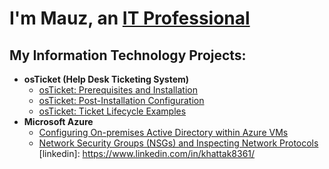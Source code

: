 <h1>I'm Mauz, an <a href="https://linkedin.com/in/Mauz Muhammad">IT Professional</a></h1>

<h2> My Information Technology Projects:</h2>

- <b>osTicket (Help Desk Ticketing System)</b>
  - [osTicket: Prerequisites and Installation](https://github.com/khattak8361/osticket-prereqs)
  - [osTicket: Post-Installation Configuration](https://github.com/khattak8361/post-install-config)
  - [osTicket: Ticket Lifecycle Examples](https://github.com/khattak8361/ticket-lifecycle)
- <b>Microsoft Azure</b>
  - [Configuring On-premises Active Directory within Azure VMs](https://github.com/khattak8361/configure-ad)
  - [Network Security Groups (NSGs) and Inspecting Network Protocols](https://github.com/khattak8361/azure-network-protocols)
[linkedin]: https://www.linkedin.com/in/khattak8361/
